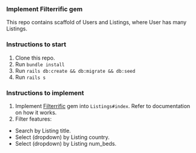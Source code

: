 ### Implement Filterrific gem

This repo contains scaffold of Users and Listings, where User has many Listings.

### Instructions to start
1. Clone this repo.
2. Run `bundle install`
3. Run `rails db:create && db:migrate && db:seed`
4. Run `rails s`

### Instructions to implement
1. Implement [Filterrific](https://github.com/jhund/filterrific) gem into `Listings#index`. Refer to documentation on how it works.
2. Filter features:
  * Search by Listing title.
  * Select (dropdown) by Listing country.
  * Select (dropdown) by Listing num_beds.
